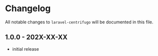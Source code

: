 # Changelog

All notable changes to `laravel-centrifugo` will be documented in this file.

## 1.0.0 - 202X-XX-XX

- initial release
